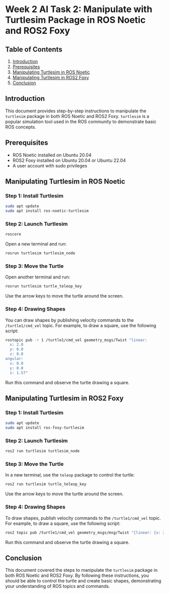 
# Week 2 AI Task 2: Manipulate with Turtlesim Package in ROS Noetic and ROS2 Foxy

## Table of Contents
1. [Introduction](#introduction)
2. [Prerequisites](#prerequisites)
3. [Manipulating Turtlesim in ROS Noetic](#manipulating-turtlesim-in-ros-noetic)
4. [Manipulating Turtlesim in ROS2 Foxy](#manipulating-turtlesim-in-ros2-foxy)
5. [Conclusion](#conclusion)

## Introduction
This document provides step-by-step instructions to manipulate the `turtlesim` package in both ROS Noetic and ROS2 Foxy. `turtlesim` is a popular simulation tool used in the ROS community to demonstrate basic ROS concepts.

## Prerequisites
- ROS Noetic installed on Ubuntu 20.04
- ROS2 Foxy installed on Ubuntu 20.04 or Ubuntu 22.04
- A user account with sudo privileges

## Manipulating Turtlesim in ROS Noetic

### Step 1: Install Turtlesim
```sh
sudo apt update
sudo apt install ros-noetic-turtlesim
```

### Step 2: Launch Turtlesim
```sh
roscore
```
Open a new terminal and run:
```sh
rosrun turtlesim turtlesim_node
```

### Step 3: Move the Turtle
Open another terminal and run:
```sh
rosrun turtlesim turtle_teleop_key
```
Use the arrow keys to move the turtle around the screen.

### Step 4: Drawing Shapes
You can draw shapes by publishing velocity commands to the `/turtle1/cmd_vel` topic. For example, to draw a square, use the following script:
```sh
rostopic pub -r 1 /turtle1/cmd_vel geometry_msgs/Twist "linear:
  x: 2.0
  y: 0.0
  z: 0.0
angular:
  x: 0.0
  y: 0.0
  z: 1.57"
```
Run this command and observe the turtle drawing a square.

## Manipulating Turtlesim in ROS2 Foxy

### Step 1: Install Turtlesim
```sh
sudo apt update
sudo apt install ros-foxy-turtlesim
```

### Step 2: Launch Turtlesim
```sh
ros2 run turtlesim turtlesim_node
```

### Step 3: Move the Turtle
In a new terminal, use the `teleop` package to control the turtle:
```sh
ros2 run turtlesim turtle_teleop_key
```
Use the arrow keys to move the turtle around the screen.

### Step 4: Drawing Shapes
To draw shapes, publish velocity commands to the `/turtle1/cmd_vel` topic. For example, to draw a square, use the following script:
```sh
ros2 topic pub /turtle1/cmd_vel geometry_msgs/msg/Twist "{linear: {x: 2.0, y: 0.0, z: 0.0}, angular: {x: 0.0, y: 0.0, z: 1.57}}"
```
Run this command and observe the turtle drawing a square.

## Conclusion
This document covered the steps to manipulate the `turtlesim` package in both ROS Noetic and ROS2 Foxy. By following these instructions, you should be able to control the turtle and create basic shapes, demonstrating your understanding of ROS topics and commands.
